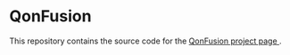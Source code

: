 # QonFusion 

This repository contains the source code for the [QonFusion project page ](https://qonfusion.github.io/).

